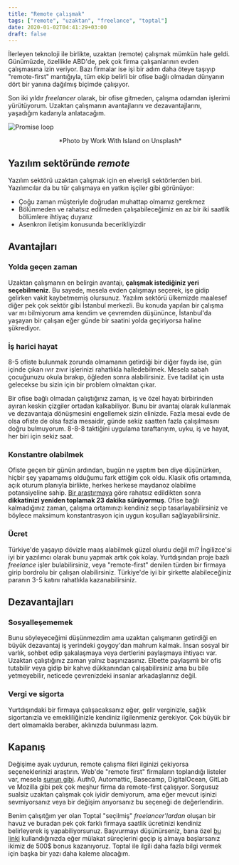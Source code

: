 ```yaml
---
title: "Remote çalışmak"
tags: ["remote", "uzaktan", "freelance", "toptal"]
date: 2020-01-02T04:41:29+03:00
draft: false
---
```


İlerleyen teknoloji ile birlikte, uzaktan (remote) çalışmak mümkün hale geldi.
Günümüzde, özellikle ABD'de, pek çok firma çalışanlarının evden çalışmasına izin veriyor.
Bazı firmalar ise işi bir adım daha öteye taşıyıp "remote-first" mantığıyla, tüm ekip belirli bir ofise bağlı olmadan dünyanın dört bir yanına dağılmış biçimde çalışıyor.

Son iki yıldır *freelancer* olarak, bir ofise gitmeden, çalışma odamdan işlerimi yürütüyorum.
Uzaktan çalışmanın avantajlarını ve dezavantajlarını, yaşadığım kadarıyla anlatacağım.

![Promise loop][1]
<center>*Photo by Work With Island on Unsplash*</center>

## Yazılım sektöründe *remote*
Yazılım sektörü uzaktan çalışmak için en elverişli sektörlerden biri.
Yazılımcılar da bu tür çalışmaya en yatkın işçiler gibi görünüyor:

* Çoğu zaman müşteriyle doğrudan muhattap olmamız gerekmez
* Bölünmeden ve rahatsız edilmeden çalışabileceğimiz en az bir iki saatlik bölümlere ihtiyaç duyarız
* Asenkron iletişim konusunda becerikliyizdir

## Avantajları
### Yolda geçen zaman
Uzaktan çalışmanın en belirgin avantajı, **çalışmak istediğiniz yeri seçebilmeniz**.
Bu sayede, mesela evden çalışmayı seçerek, işe gidip gelirken vakit kaybetmemiş olursunuz.
Yazılım sektörü ülkemizde maalesef diğer pek çok sektör gibi İstanbul merkezli.
Bu konuda yapılan bir çalışma var mı bilmiyorum ama kendim ve çevremden düşününce, İstanbul'da yaşayan bir çalışan eğer günde bir saatini yolda geçiriyorsa haline şükrediyor.

### İş harici hayat
8-5 ofiste bulunmak zorunda olmamanın getirdiği bir diğer fayda ise, gün içinde çıkan ıvır zıvır işlerinizi rahatlıkla halledebilmek.
Mesela sabah çocuğunuzu okula bırakıp, öğleden sonra alabilirsiniz.
Eve tadilat için usta gelecekse bu sizin için bir problem olmaktan çıkar.

Bir ofise bağlı olmadan çalıştığınız zaman, iş ve özel hayatı birbirinden ayıran keskin çizgiler ortadan kalkabiliyor.
Bunu bir avantaj olarak kullanmak ve dezavantaja dönüşmesini engellemek sizin elinizde.
Fazla mesai evde de olsa ofiste de olsa fazla mesaidir, günde sekiz saatten fazla çalışılmasını doğru bulmuyorum.
8-8-8 taktiğini uygulama taraftarıyım, uyku, iş ve hayat, her biri için sekiz saat.

### Konstantre olabilmek
Ofiste geçen bir günün ardından, bugün ne yaptım ben diye düşünürken, hiçbir şey yapamamış olduğumu fark ettiğim çok oldu.
Klasik ofis ortamında, açık oturum planıyla birlikte, herkes herkese maydanoz olabilme potansiyeline sahip.
[Bir araştırmaya](https://lifehacker.com/how-long-it-takes-to-get-back-on-track-after-a-distract-1720708353) göre rahatsız edildikten sonra **dikkatinizi yeniden toplamak 23 dakika sürüyormuş**.
Ofise bağlı kalmadığınız zaman, çalışma ortamınızı kendiniz seçip tasarlayabilirsiniz ve böylece maksimum konstantrasyon için uygun koşulları sağlayabilirsiniz.

### Ücret
Türkiye'de yaşayıp dövizle maaş alabilmek güzel olurdu değil mi?
İngilizce'si iyi bir yazılımcı olarak bunu yapmak artık çok kolay.
Yurtdışından proje bazlı *freelance* işler bulabilirsiniz, veya "remote-first" denilen türden bir firmaya girip bordrolu bir çalışan olabilirsiniz.
Türkiye'de iyi bir şirkette alabileceğiniz paranın 3-5 katını rahatlıkla kazanabilirsiniz.

## Dezavantajları
### Sosyalleşememek
Bunu söyleyeceğimi düşünmezdim ama uzaktan çalışmanın getirdiği en büyük dezavantaj iş yerindeki goygoy'dan mahrum kalmak.
İnsan sosyal bir varlık, sohbet edip şakalaşmaya veya dertlerini paylaşmaya ihtiyacı var.
Uzaktan çalıştığınız zaman yalnız başınızasınız.
Elbette paylaşımlı bir ofis tutabilir veya gidip bir kahve dükkanından çalışabilirsiniz ama bu bile yetmeyebilir, neticede çevrenizdeki insanlar arkadaşlarınız değil.

### Vergi ve sigorta
Yurtdışındaki bir firmaya çalışacaksanız eğer, gelir verginizle, sağlık sigortanızla ve emekliliğinizle kendiniz ilgilenmeniz gerekiyor.
Çok büyük bir dert olmamakla beraber, aklınızda bulunması lazım.

## Kapanış
Değişime ayak uydurun, remote çalışma fikri ilginizi çekiyorsa seçeneklerinizi araştırın.
Web'de "remote first" firmaların toplandığı listeler var, mesela [şunun gibi](https://github.com/yanirs/established-remote).
Auth0, Automattic, Basecamp, DigitalOcean, GitLab ve Mozilla gibi pek çok meşhur firma da remote-first çalışıyor.
Sorgusuz sualsiz uzaktan çalışmak çok iyidir demiyorum, ama eğer mevcut işinizi sevmiyorsanız veya bir değişim arıyorsanız bu seçeneği de değerlendirin.

Benim çalışıtğım yer olan Toptal "seçilmiş" *freelancer'lardan* oluşan bir havuz ve buradan pek çok farklı firmaya saatlik ücretinizi kendiniz belirleyerek iş yapabiliyorsunuz.
Başvurmayı düşünürseniz, bana özel [bu linki](https://www.toptal.com#connect-nothing-but-knowing-app-developers) kullandığınızda eğer mülakat süreçlerini geçip iş almaya başlarsanız ikimiz de 500$ bonus kazanıyoruz.
Toptal ile ilgili daha fazla bilgi vermek için başka bir yazı daha kaleme alacağım.

[1]: /img/remote-calismak/remote.jpg

